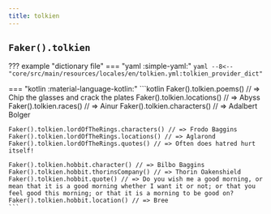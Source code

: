 ```yaml
---
title: tolkien
---
```


## `Faker().tolkien`

??? example "dictionary file"
    === "yaml :simple-yaml:"
        ```yaml
        --8<-- "core/src/main/resources/locales/en/tolkien.yml:tolkien_provider_dict"
        ```

=== "kotlin :material-language-kotlin:"
    ```kotlin
    Faker().tolkien.poems() // => Chip the glasses and crack the plates
    Faker().tolkien.locations() // => Abyss
    Faker().tolkien.races() // => Ainur
    Faker().tolkien.characters() // => Adalbert Bolger

    Faker().tolkien.lordOfTheRings.characters() // => Frodo Baggins
    Faker().tolkien.lordOfTheRings.locations() // => Aglarond
    Faker().tolkien.lordOfTheRings.quotes() // => Often does hatred hurt itself!

    Faker().tolkien.hobbit.character() // => Bilbo Baggins
    Faker().tolkien.hobbit.thorinsCompany() // => Thorin Oakenshield
    Faker().tolkien.hobbit.quote() // => Do you wish me a good morning, or mean that it is a good morning whether I want it or not; or that you feel good this morning; or that it is a morning to be good on?
    Faker().tolkien.hobbit.location() // => Bree
    ```
